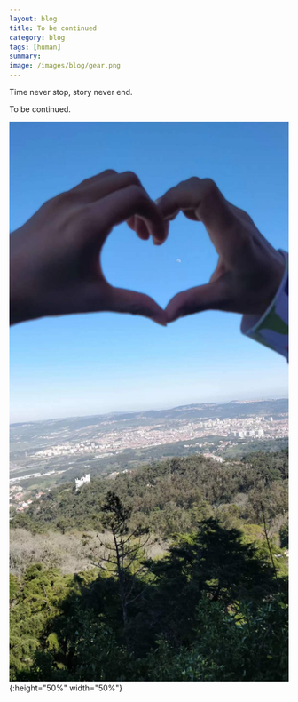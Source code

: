 ```yaml
---
layout: blog
title: To be continued
category: blog
tags: [human]  
summary: 
image: /images/blog/gear.png
---
```



Time never stop, story never end. 

To be continued.

![Alt text](/images/blog/continue.jpg){:height="50%" width="50%"}